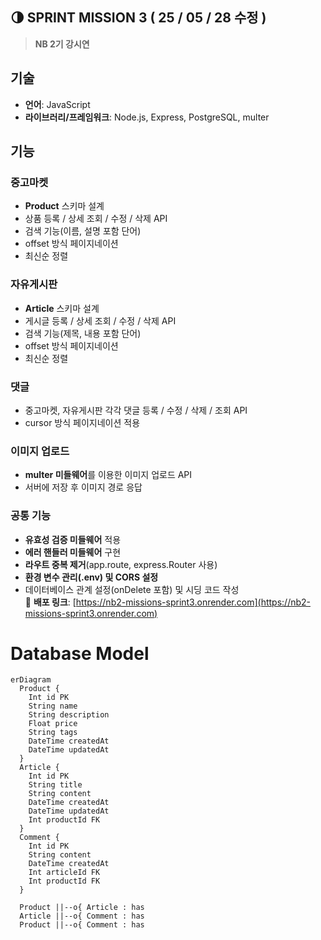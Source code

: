 ## 🌗 SPRINT MISSION 3 ( 25 / 05 / 28 수정 )
>**NB 2기 강시연**  

## 기술  
- **언어**: JavaScript  
- **라이브러리/프레임워크**: Node.js, Express, PostgreSQL, multer  

## 기능
### 중고마켓  
- **Product** 스키마 설계  
- 상품 등록 / 상세 조회 / 수정 / 삭제 API  
- 검색 기능(이름, 설명 포함 단어)  
- offset 방식 페이지네이션  
- 최신순 정렬  

### 자유게시판  
- **Article** 스키마 설계  
- 게시글 등록 / 상세 조회 / 수정 / 삭제 API  
- 검색 기능(제목, 내용 포함 단어)  
- offset 방식 페이지네이션  
- 최신순 정렬  

### 댓글  
- 중고마켓, 자유게시판 각각 댓글 등록 / 수정 / 삭제 / 조회 API  
- cursor 방식 페이지네이션 적용  

### 이미지 업로드  
- **multer 미들웨어**를 이용한 이미지 업로드 API  
- 서버에 저장 후 이미지 경로 응답  

### 공통 기능  
- **유효성 검증 미들웨어** 적용
- **에러 핸들러 미들웨어** 구현
- **라우트 중복 제거**(app.route, express.Router 사용)  
- **환경 변수 관리(.env) 및 CORS 설정** 
- 데이터베이스 관계 설정(onDelete 포함) 및 시딩 코드 작성  
🔗 **배포 링크**: [https://nb2-missions-sprint3.onrender.com](https://nb2-missions-sprint3.onrender.com)
# Database Model
```mermaid
erDiagram
  Product {
    Int id PK
    String name
    String description
    Float price
    String tags
    DateTime createdAt
    DateTime updatedAt
  }
  Article {
    Int id PK
    String title
    String content
    DateTime createdAt
    DateTime updatedAt
    Int productId FK
  }
  Comment {
    Int id PK
    String content
    DateTime createdAt
    Int articleId FK
    Int productId FK
  }

  Product ||--o{ Article : has
  Article ||--o{ Comment : has
  Product ||--o{ Comment : has
```
